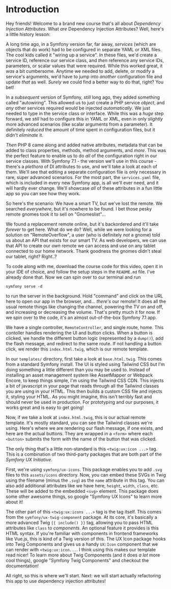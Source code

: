 # Introduction

Hey friends! Welcome to a brand new course that's all about *Dependency Injection Attributes*. What *are* Dependency Injection Attributes? Well, here's a little history lesson:

A long time ago, in a Symfony version far, far away, *services* (which are objects that do work) had to be configured in separate YAML or XML files. The cool kids called it "wiring up a service". *In* these files, we'd create a service ID, reference our service class, and *then* reference any service IDs, parameters, or scalar values that were required. While this worked great, it *was* a bit cumbersome. Anytime we needed to add, delete, or modify a service's arguments, we'd have to jump into *another* configuration file and update *that* as well. *Surely* we could find a better way to do that, right? You bet!

In a *subsequent* version of Symfony, *still* long ago, they added something called "autowiring". This allowed us to just create a PHP service *object*, and *any* other services required would be injected *automatically*. We just
needed to type in the service class or interface. While this was a *huge* step forward, we *still* had to configure this in YAML or XML, even in only *slightly* more advanced scenarios (like scalar arguments from a parameter). It definitely *reduced* the amount of time spent in configuration files, but it didn't *eliminate* it.

*Then* PHP 8 came along and added native attributes, metadata that can be added to class properties, methods, method arguments, and *more*. This was the perfect feature to enable us to do *all* of the configuration right in our service classes. With Symfony 7.1 - the version we'll use in this course - there's a *plethora* of DI attributes to use, and we'll take a look at each of them. We'll see that editing a separate configuration file is only necessary in rare, super advanced scenarios. For the most part, the `services.yaml` file, which is included in every new Symfony app, is all we'll ever need, and it will hardly ever change. We'll showcase *all* of these attributes in a fun little app so you can see how they work.

So here's the scenario: We have a smart TV, but we've lost the remote. We searched *everywhere*, but it's nowhere to be found. I bet those pesky remote gnomes took it to sell on "Gnomeslist"...

We found a replacement remote online, but it's backordered and it'll take *forever* to get here. What do we do? Well, while we were looking for a solution on "RemoteOverflow", a user (who is definitely *not* a gnome) told us about an API that exists for our smart TV. As web developers, we can use that API to create our *own* remote we can access and use on any tablet connected to our home network. Thank goodness the gnomes didn't steal our tablet, right? Right..?

To code along with me, download the course code for this video, open it in your IDE of choice, and follow the setup steps in the `README.md` file. I've already done that. Now we can spin over to our terminal and run

```terminal
symfony serve -d
```

to run the server in the background. Hold "command" and click on the URL here to open our app in the browser, and... *there's* our remote!
It does all the usual remote things like changing the channel, powering the TV on and off, and increasing or decreasing the volume.
That's pretty much it for now. If we spin over 
to the code, it's an almost out-of-the-box Symfony 7.1 app.

We have a single controller, `RemoteController`, and single route, home.
This contoller handles rendering the UI and button clicks. When a button is clicked,
we handle the different button logic (represented by a `dump()`), add the flash
message, and redirect to the same route. If not handling a button click, we render
this `index.html.twig`, which is our remote template.

In our `templates/` directory, first take a look at `base.html.twig`. This comes
from a standard Symfony install. The UI is styled using Tailwind CSS but I'm doing
something a little different than you may be used to. Instead of installing an asset
management system like AssetMapper or Webpack Encore, to keep things simple, I'm using
the Tailwind CSS CDN. This injects a bit of javascript in your page that reads through
all the Tailwind classes you are using in your HTML. This then builds a custom CSS
file and injects it, styling your HTML. As you might imagine, this isn't terribly
fast and should never be used in production. For prototyping and our purposes, it
works great and is easy to get going!

Now, if we take a look at `index.html.twig`, this is our actual remote template.
It's mostly standard, you can see the Tailwind classes we're using. Here's where we
are rendering our flash message, if one exists, and here are the actual buttons.
They are wrapped in a `<form>` where each `<button>` submits the form with the
name of the button that was clicked.

The only thing that's a little non-standard is this `<twig:ux:icon ...>` tag.
This is a combination of two third-party packages that are both part of the _Symfony
UX Initiative_.

First, we're using `symfony/ux-icons`. This package enables you to add `.svg` files
to this `assets/icons` directory. Now, you can embed these SVGs in Twig using the
filename (minus the `.svg`) as the `name` attribute in this tag. You can also add
additional attributes like we have here, `height`, `width`, `class`, etc. These
will be added to the embedded `<svg>` element. This package does some other
awesome things, so google "Symfony UX Icons" to learn more about it!

The other part of this `<twig:ux:icons ...>` tag is the tag itself. This comes from
the `symfony/ux-twig-component` package. At its core, it's basically a more advanced
Twig `{{ include() }}` tag, allowing you to pass HTML attributes like `class` to
_components_. An optional feature it provides is this HTML syntax. If you're familiar
with components in frontend frameworks like Vue.js, this is kind of a Twig version of this.
The UX Icon package hooks into Twig Components and gives us a handy `UX:Icon` component
that we can render with `<twig:ux:icon...`. I think using this makes our template read
nicer! To learn more about Twig Components (and it does _a lot_ more cool things), google
"Symfony Twig Components" and checkout the documentation!

All right, so this is where we'll start. Next: we will start actually refactoring 
this app to use dependency injection attributes!

